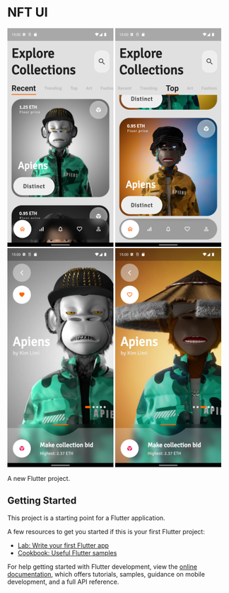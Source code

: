 # NFT UI

<p>
<img src="images/Screenshot_1666278004.png" width = 240>
<img src="images/Screenshot_1666278031.png" width = 240>
<img src="images/Screenshot_1666278041.png" width = 240>
<img src="images/Screenshot_1666278052.png" width = 240>
  </p>

A new Flutter project.

## Getting Started

This project is a starting point for a Flutter application.

A few resources to get you started if this is your first Flutter project:

- [Lab: Write your first Flutter app](https://docs.flutter.dev/get-started/codelab)
- [Cookbook: Useful Flutter samples](https://docs.flutter.dev/cookbook)

For help getting started with Flutter development, view the
[online documentation](https://docs.flutter.dev/), which offers tutorials,
samples, guidance on mobile development, and a full API reference.

